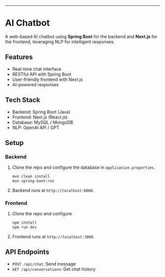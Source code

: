 
---

# AI Chatbot

A web-based AI chatbot using **Spring Boot** for the backend and **Next.js** for the frontend, leveraging NLP for intelligent responses.

## Features

- Real-time chat interface
- RESTful API with Spring Boot
- User-friendly frontend with Next.js
- AI-powered responses

## Tech Stack

- Backend: Spring Boot (Java)
- Frontend: Next.js (React.js)
- Database: MySQL / MongoDB
- NLP: OpenAI API / GPT

## Setup

### Backend

1. Clone the repo and configure the database in `application.properties`.
   ```bash
   mvn clean install
   mvn spring-boot:run
   ```

2. Backend runs at `http://localhost:8080`.

### Frontend

1. Clone the repo and configure
   ```bash
   npm install
   npm run dev
   ```

2. Frontend runs at `http://localhost:3000`.

## API Endpoints

- `POST /api/chat`: Send message
- `GET /api/conversations`: Get chat history
